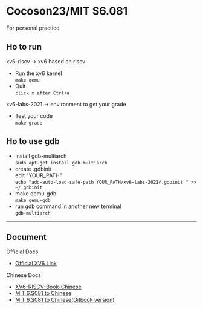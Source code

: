 # Cocoson23/MIT S6.081 #
For personal practice  
## Ho to run ##
xv6-riscv -> xv6 based on riscv  

- Run the xv6 kernel  
`make qemu`
- Quit  
`click x after Ctrl+a`

xv6-labs-2021 -> environment to get your grade  

- Test your code  
`make grade`
## Ho to use gdb ##  
- Install gdb-multiarch  
`sudo apt-get install gdb-multiarch`  
- create .gdbinit  
edit "YOUR_PATH"  
`echo "add-auto-load-safe-path YOUR_PATH/xv6-labs-2021/.gdbinit " >> ~/.gdbinit`  
- make qemu-gdb  
`make qemu-gdb`  
- run gdb command in another new terminal  
`gdb-multiarch`  
***
## Document ##  
Official Docs
- [Official XV6 Link](https://github.com/mit-pdos/xv6-riscv)  

Chinese Docs
- [XV6-RISCV-Book-Chinese](https://github.com/FrankZn/xv6-riscv-book-Chinese)
- [MIT 6.S081 to Chinese](https://github.com/huihongxiao/MIT6.S081)  
- [MIT 6.S081 to Chinese(Gitbook version)](https://mit-public-courses-cn-translatio.gitbook.io/mit6-s081/)  


